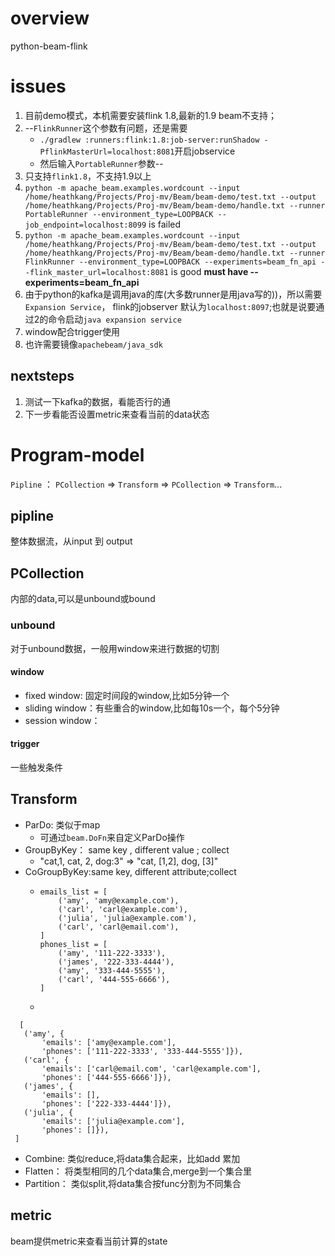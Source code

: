 # overview
python-beam-flink 
# issues
1. 目前demo模式，本机需要安装flink 1.8,最新的1.9 beam不支持；
2. --`FlinkRunner`这个参数有问题，还是需要
   - ```./gradlew :runners:flink:1.8:job-server:runShadow -PflinkMasterUrl=localhost:8081```开启jobservice
   - 然后输入`PortableRunner`参数--
3. 只支持`flink1.8`，不支持1.9以上
4. ```python -m apache_beam.examples.wordcount --input /home/heathkang/Projects/Proj-mv/Beam/beam-demo/test.txt --output /home/heathkang/Projects/Proj-mv/Beam/beam-demo/handle.txt --runner PortableRunner --environment_type=LOOPBACK --job_endpoint=localhost:8099``` is failed
5. ```python -m apache_beam.examples.wordcount --input /home/heathkang/Projects/Proj-mv/Beam/beam-demo/test.txt --output /home/heathkang/Projects/Proj-mv/Beam/beam-demo/handle.txt --runner FlinkRunner --environment_type=LOOPBACK --experiments=beam_fn_api --flink_master_url=localhost:8081``` is good **must have --experiments=beam_fn_api** 
6. 由于python的kafka是调用java的库(大多数runner是用java写的))，所以需要`Expansion Service`， flink的jobserver 默认为`localhost:8097`;也就是说要通过2的命令启动`java expansion service`
7. window配合trigger使用
8. 也许需要镜像`apachebeam/java_sdk`

## nextsteps
1. 测试一下kafka的数据，看能否行的通
2. 下一步看能否设置metric来查看当前的data状态

# Program-model
`Pipline` ： `PCollection` => `Transform` => `PCollection` => `Transform`...
## pipline
整体数据流，从input 到 output
## PCollection
内部的data,可以是unbound或bound
### unbound
对于unbound数据，一般用window来进行数据的切割
#### window
- fixed window: 固定时间段的window,比如5分钟一个
- sliding window：有些重合的window,比如每10s一个，每个5分钟
- session window：

#### trigger
一些触发条件

## Transform
- ParDo: 类似于map
  - 可通过`beam.DoFn`来自定义ParDo操作
- GroupByKey： same key , different value ; collect
  - "cat,1, cat, 2,  dog:3" => "cat, [1,2], dog, [3]"
- CoGroupByKey:same key, different attribute;collect
  - ```
    emails_list = [
        ('amy', 'amy@example.com'),
        ('carl', 'carl@example.com'),
        ('julia', 'julia@example.com'),
        ('carl', 'carl@email.com'),
    ]
    phones_list = [
        ('amy', '111-222-3333'),
        ('james', '222-333-4444'),
        ('amy', '333-444-5555'),
        ('carl', '444-555-6666'),
    ]
    ``` 
  -  
 ``` 
   [
    ('amy', {
        'emails': ['amy@example.com'],
        'phones': ['111-222-3333', '333-444-5555']}),
    ('carl', {
        'emails': ['carl@email.com', 'carl@example.com'],
        'phones': ['444-555-6666']}),
    ('james', {
        'emails': [],
        'phones': ['222-333-4444']}),
    ('julia', {
        'emails': ['julia@example.com'],
        'phones': []}),
  ]
  ```
- Combine: 类似reduce,将data集合起来，比如add 累加
- Flatten： 将类型相同的几个data集合,merge到一个集合里
- Partition： 类似split,将data集合按func分割为不同集合

## metric
beam提供metric来查看当前计算的state

